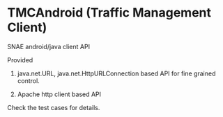 # TMCAndroid (Traffic Management Client)

SNAE android/java client API

Provided

1. java.net.URL, java.net.HttpURLConnection based API for fine grained control.

2. Apache http client based API

Check the test cases for details.
